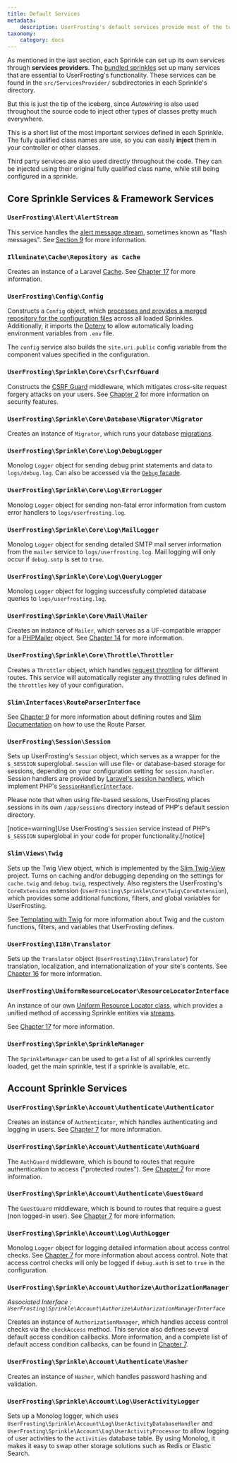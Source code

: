 ```yaml
---
title: Default Services
metadata:
    description: UserFrosting's default services provide most of the tools needed to build a basic web application.
taxonomy:
    category: docs
---
```


As mentioned in the last section, each Sprinkle can set up its own services through **services providers**. The [bundled sprinkles](/structure/sprinkles#bundled-sprinkles) set up many services that are essential to UserFrosting's functionality. These services can be found in the `src/ServicesProvider/` subdirectories in each Sprinkle's directory. 

But this is just the tip of the iceberg, since _Autowiring_ is also used throughout the source code to inject other types of classes pretty much everywhere.

This is a short list of the most important services defined in each Sprinkle. The fully qualified class names are use, so you can easily **inject** them in your controller or other classes.

Third party services are also used directly throughout the code. They can be injected using their original fully qualified class name, while still being configured in a sprinkle.

## Core Sprinkle Services & Framework Services

### `UserFrosting\Alert\AlertStream`

This service handles the [alert message stream](/routes-and-controllers/alert-stream), sometimes known as "flash messages". See [Section 9](/routes-and-controllers/alert-stream) for more information.

### `Illuminate\Cache\Repository as Cache`

Creates an instance of a Laravel [Cache](https://laravel.com/docs/8.x/cache). See [Chapter 17](/advanced/caching) for more information.

### `UserFrosting\Config\Config`

Constructs a `Config` object, which [processes and provides a merged repository for the configuration files](/configuration/config-files) across all loaded Sprinkles. Additionally, it imports the [Dotenv](https://github.com/vlucas/phpdotenv) to allow automatically loading environment variables from `.env` file.

The `config` service also builds the `site.uri.public` config variable from the component values specified in the configuration.

### `UserFrosting\Sprinkle\Core\Csrf\CsrfGuard`

Constructs the [CSRF Guard](https://github.com/slimphp/Slim-Csrf) middleware, which mitigates cross-site request forgery attacks on your users. See [Chapter 2](/background/security) for more information on security features.

### `UserFrosting\Sprinkle\Core\Database\Migrator\Migrator`

Creates an instance of `Migrator`, which runs your database [migrations](/database/migrations).

### `UserFrosting\Sprinkle\Core\Log\DebugLogger`

Monolog `Logger` object for sending debug print statements and data to `logs/debug.log`. Can also be accessed via the [`Debug` facade](/troubleshooting/debugging#debug-statements).

### `UserFrosting\Sprinkle\Core\Log\ErrorLogger`

Monolog `Logger` object for sending non-fatal error information from custom error handlers to `logs/userfrosting.log`.

### `UserFrosting\Sprinkle\Core\Log\MailLogger`

Monolog `Logger` object for sending detailed SMTP mail server information from the `mailer` service to `logs/userfrosting.log`. Mail logging will only occur if `debug.smtp` is set to `true`.

### `UserFrosting\Sprinkle\Core\Log\QueryLogger`

Monolog `Logger` object for logging successfully completed database queries to `logs/userfrosting.log`.

### `UserFrosting\Sprinkle\Core\Mail\Mailer`

Creates an instance of `Mailer`, which serves as a UF-compatible wrapper for a [PHPMailer](https://github.com/PHPMailer/PHPMailer) object. See [Chapter 14](/mail) for more information.

### `UserFrosting\Sprinkle\Core\Throttle\Throttler`

Creates a `Throttler` object, which handles [request throttling](/routes-and-controllers/client-input/throttle) for different routes. This service will automatically register any throttling rules defined in the `throttles` key of your configuration.

### `Slim\Interfaces\RouteParserInterface`

See [Chapter 9](/routes-and-controllers) for more information about defining routes and [Slim Documentation](https://www.slimframework.com/docs/v4/objects/routing.html#route-names) on how to use the Route Parser.

### `UserFrosting\Session\Session`

Sets up UserFrosting's `Session` object, which serves as a wrapper for the `$_SESSION` superglobal. `Session` will use file- or database-based storage for sessions, depending on your configuration setting for `session.handler`. Session handlers are provided by [Laravel's session handlers](https://laravel.com/docs/8.x/session#configuration), which implement PHP's [`SessionHandlerInterface`](http://php.net/SessionHandlerInterface).

Please note that when using file-based sessions, UserFrosting places sessions in its own `/app/sessions` directory instead of PHP's default session directory.

[notice=warning]Use UserFrosting's `Session` service instead of PHP's `$_SESSION` superglobal in your code for proper functionality.[/notice]

### `Slim\Views\Twig`

Sets up the Twig View object, which is implemented by the [Slim Twig-View](https://github.com/slimphp/Twig-View) project. Turns on caching and/or debugging depending on the settings for `cache.twig` and `debug.twig`, respectively. Also registers the UserFrosting's `CoreExtension`
extension (`UserFrosting\Sprinkle\Core\Twig\CoreExtension`), which provides some additional functions, filters, and global variables for UserFrosting.

See [Templating with Twig](/templating-with-twig) for more information about Twig and the custom functions, filters, and variables that UserFrosting defines.

### `UserFrosting\I18n\Translator`

Sets up the `Translator` object (`UserFrosting\I18n\Translator`) for translation, localization, and internationalization of your site's contents. See [Chapter 16](/i18n) for more information.

### `UserFrosting\UniformResourceLocator\ResourceLocatorInterface`

An instance of our own [Uniform Resource Locator class](https://github.com/userfrosting/framework/tree/develop-5.0/src/UniformResourceLocator#readme), which provides a unified method of accessing Sprinkle entities via [streams](https://webmozart.io/blog/2013/06/19/the-power-of-uniform-resource-location-in-php/).

See [Chapter 17](/advanced/locator) for more information.

### `UserFrosting\Sprinkle\SprinkleManager`

The `SprinkleManager` can be used to get a list of all sprinkles currently loaded, get the main sprinkle, test if a sprinkle is available, etc.

## Account Sprinkle Services

### `UserFrosting\Sprinkle\Account\Authenticate\Authenticator`

Creates an instance of `Authenticator`, which handles authenticating and logging in users. See [Chapter 7](/users/user-accounts#authentication-and-authorization) for more information.

### `UserFrosting\Sprinkle\Account\Authenticate\AuthGuard`

The `AuthGuard` middleware, which is bound to routes that require authentication to access ("protected routes"). See [Chapter 7](/users/user-accounts#authentication-and-authorization) for more information.

### `UserFrosting\Sprinkle\Account\Authenticate\GuestGuard`

The `GuestGuard` middleware, which is bound to routes that require a guest (non logged-in user). See [Chapter 7](/users/user-accounts#authentication-and-authorization) for more information.

### `UserFrosting\Sprinkle\Account\Log\AuthLogger`

Monolog `Logger` object for logging detailed information about access control checks. See [Chapter 7](/users/access-control) for more information about access control. Note that access control checks will only be logged if `debug.auth` is set to `true` in the configuration.

### `UserFrosting\Sprinkle\Account\Authorize\AuthorizationManager` 

*Associated Interface : `UserFrosting\Sprinkle\Account\Authorize\AuthorizationManagerInterface`*

Creates an instance of `AuthorizationManager`, which handles access control checks via the `checkAccess` method. This service also defines several default access condition callbacks. More information, and a complete list of default access condition callbacks, can be found in [Chapter 7](/users/access-control).

### `UserFrosting\Sprinkle\Account\Authenticate\Hasher`

Creates an instance of `Hasher`, which handles password hashing and validation.

### `UserFrosting\Sprinkle\Account\Log\UserActivityLogger`

Sets up a Monolog logger, which uses `UserFrosting\Sprinkle\Account\Log\UserActivityDatabaseHandler` and `UserFrosting\Sprinkle\Account\Log\UserActivityProcessor` to allow logging of user activities to the `activities` database table. By using Monolog, it makes it easy to swap other storage solutions such as Redis or Elastic Search.

